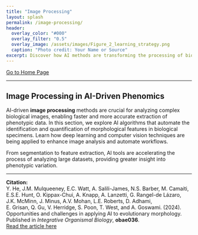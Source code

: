 ```yaml
---
title: "Image Processing"
layout: splash
permalink: /image-processing/
header:
  overlay_color: "#000"
  overlay_filter: "0.5"
  overlay_image: /assets/images/Figure_2_learning_strategy.png
  caption: "Photo credit: Your Name or Source"
excerpt: Discover how AI methods are transforming the processing of biological images.
---
```


[Go to Home Page](/home/)

---

## Image Processing in AI-Driven Phenomics

AI-driven **image processing** methods are crucial for analyzing complex biological images, enabling faster and more accurate extraction of phenotypic data. In this section, we explore AI algorithms that automate the identification and quantification of morphological features in biological specimens. Learn how deep learning and computer vision techniques are being applied to enhance image analysis and automate workflows.

From segmentation to feature extraction, AI tools are accelerating the process of analyzing large datasets, providing greater insight into phenotypic variation.

---

**Citation:**  
Y. He, J.M. Mulqueeney, E.C. Watt, A. Salili-James, N.S. Barber, M. Camaiti,  
E.S.E. Hunt, O. Kippax-Chui, A. Knapp, A. Lanzetti, G. Rangel-de Lázaro,  
J.K. McMinn, J. Minus, A.V. Mohan, L.E. Roberts, D. Adhami,  
E. Grisan, Q. Gu, V. Herridge, S. Poon, T. West, and A. Goswami. (2024).  
Opportunities and challenges in applying AI to evolutionary morphology.  
Published in _Integrative Organismal Biology_, **obae036**.  
[Read the article here](https://academic.oup.com/iob/article/6/1/obae036/7769702)
